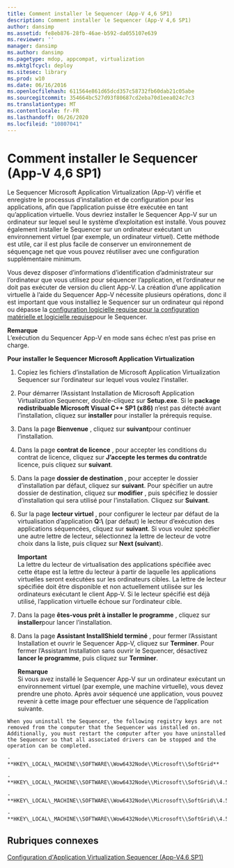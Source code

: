 ```yaml
---
title: Comment installer le Sequencer (App-V 4,6 SP1)
description: Comment installer le Sequencer (App-V 4,6 SP1)
author: dansimp
ms.assetid: fe8eb876-28fb-46ae-b592-da055107e639
ms.reviewer: ''
manager: dansimp
ms.author: dansimp
ms.pagetype: mdop, appcompat, virtualization
ms.mktglfcycl: deploy
ms.sitesec: library
ms.prod: w10
ms.date: 06/16/2016
ms.openlocfilehash: 611564e861d65dcd357c58732fb60dab21c05abe
ms.sourcegitcommit: 354664bc527d93f80687cd2eba70d1eea024c7c3
ms.translationtype: MT
ms.contentlocale: fr-FR
ms.lasthandoff: 06/26/2020
ms.locfileid: "10807041"
---
```

# Comment installer le Sequencer (App-V 4,6 SP1)


Le Sequencer Microsoft Application Virtualization (App-V) vérifie et enregistre le processus d’installation et de configuration pour les applications, afin que l’application puisse être exécutée en tant qu’application virtuelle. Vous devriez installer le Sequencer App-V sur un ordinateur sur lequel seul le système d’exploitation est installé. Vous pouvez également installer le Sequencer sur un ordinateur exécutant un environnement virtuel (par exemple, un ordinateur virtuel). Cette méthode est utile, car il est plus facile de conserver un environnement de séquençage net que vous pouvez réutiliser avec une configuration supplémentaire minimum.

Vous devez disposer d’informations d’identification d’administrateur sur l’ordinateur que vous utilisez pour séquencer l’application, et l’ordinateur ne doit pas exécuter de version du client App-V. La création d’une application virtuelle à l’aide du Sequencer App-V nécessite plusieurs opérations, donc il est important que vous installiez le Sequencer sur un ordinateur qui répond ou dépasse la [configuration logicielle requise pour la configuration matérielle et logicielle requise](application-virtualization-sequencer-hardware-and-software-requirements.md)pour le Sequencer.

**Remarque**  
L’exécution du Sequencer App-V en mode sans échec n’est pas prise en charge.



**Pour installer le Sequencer Microsoft Application Virtualization**

1.  Copiez les fichiers d’installation de Microsoft Application Virtualization Sequencer sur l’ordinateur sur lequel vous voulez l’installer.

2.  Pour démarrer l’Assistant Installation de Microsoft Application Virtualization Sequencer, double-cliquez sur **Setup.exe**. Si le **package redistribuable Microsoft Visual C++ SP1 (x86)** n’est pas détecté avant l’installation, cliquez sur **installer** pour installer la prérequis requise.

3.  Dans la page **Bienvenue** , cliquez sur **suivant**pour continuer l’installation.

4.  Dans la page **contrat de licence** , pour accepter les conditions du contrat de licence, cliquez sur **J’accepte les termes du contrat**de licence, puis cliquez sur **suivant**.

5.  Dans la page **dossier de destination** , pour accepter le dossier d’installation par défaut, cliquez sur **suivant**. Pour spécifier un autre dossier de destination, cliquez sur **modifier** , puis spécifiez le dossier d’installation qui sera utilisé pour l’installation. Cliquez sur **Suivant**.

6.  Sur la page **lecteur virtuel** , pour configurer le lecteur par défaut de la virtualisation d’application **Q:\\** (par défaut) le lecteur d’exécution des applications séquencées, cliquez sur **suivant**. Si vous voulez spécifier une autre lettre de lecteur, sélectionnez la lettre de lecteur de votre choix dans la liste, puis cliquez sur **Next (suivant**).

    **Important**  
    La lettre du lecteur de virtualisation des applications spécifiée avec cette étape est la lettre du lecteur à partir de laquelle les applications virtuelles seront exécutées sur les ordinateurs cibles. La lettre de lecteur spécifiée doit être disponible et non actuellement utilisée sur les ordinateurs exécutant le client App-V. Si le lecteur spécifié est déjà utilisé, l’application virtuelle échoue sur l’ordinateur cible.



7.  Dans la page **êtes-vous prêt à installer le programme** , cliquez sur **installer**pour lancer l’installation.

8.  Dans la page **Assistant InstallShield terminé** , pour fermer l’Assistant Installation et ouvrir le Sequencer App-V, cliquez sur **Terminer**. Pour fermer l’Assistant Installation sans ouvrir le Sequencer, désactivez **lancer le programme**, puis cliquez sur **Terminer**.

    **Remarque**  
    Si vous avez installé le Sequencer App-V sur un ordinateur exécutant un environnement virtuel (par exemple, une machine virtuelle), vous devez prendre une photo. Après avoir séquencé une application, vous pouvez revenir à cette image pour effectuer une séquence de l’application suivante.



~~~
When you uninstall the Sequencer, the following registry keys are not removed from the computer that the Sequencer was installed on. Additionally, you must restart the computer after you have uninstalled the Sequencer so that all associated drivers can be stopped and the operation can be completed.

-   **HKEY\_LOCAL\_MACHINE\\SOFTWARE\\Wow6432Node\\Microsoft\\SoftGrid**

-   **HKEY\_LOCAL\_MACHINE\\SOFTWARE\\Wow6432Node\\Microsoft\\SoftGrid\\4.5**

-   **HKEY\_LOCAL\_MACHINE\\SOFTWARE\\Wow6432Node\\Microsoft\\SoftGrid\\4.5\\SystemGuard**

-   **HKEY\_LOCAL\_MACHINE\\SOFTWARE\\Wow6432Node\\Microsoft\\SoftGrid\\4.5\\SystemGuard\\SecKey**
~~~

## Rubriques connexes


[Configuration d'Application Virtualization Sequencer (App-V4.6 SP1)](configuring-the-application-virtualization-sequencer--app-v-46-sp1-.md)









